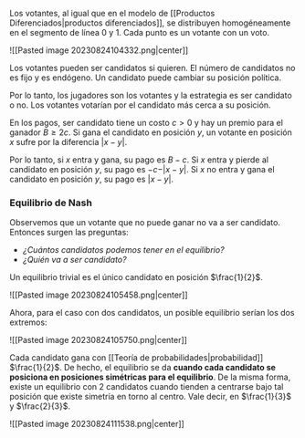 
Los votantes, al igual que en el modelo de [[Productos Diferenciados|productos diferenciados]], se distribuyen homogéneamente en el segmento de línea $0$ y $1$. Cada punto es un votante con un voto. 

![[Pasted image 20230824104332.png|center]]

Los votantes pueden ser candidatos si quieren. El número de candidatos no es fijo y es endógeno. Un candidato puede cambiar su posición política. 

Por lo tanto, los jugadores son los votantes y la estrategia es ser candidato o no. Los votantes votarían por el candidato más cerca a su posición. 

En los pagos, ser candidato tiene un costo $c>0$ y hay un premio para el ganador $B\geq 2c$. Si gana el candidato en posición $y$, un votante en posición $x$ sufre por la diferencia $\vert x-y\vert$. 

Por lo tanto, si $x$ entra y gana, su pago es $B-c$. Si $x$ entra y pierde al candidato en posición $y$, su pago es $-c-\vert x-y\vert$. Si $x$ no entra y gana el candidato en posición $y$, su pago es $\vert x-y\vert$. 

### Equilibrio de Nash 

Observemos que un votante que no puede ganar no va a ser candidato. Entonces surgen las preguntas: 

- *¿Cuántos candidatos podemos tener en el equilibrio?* 
- *¿Quién va a ser candidato?*

Un equilibrio trivial es el único candidato en posición $\frac{1}{2}$. 

![[Pasted image 20230824105458.png|center]]

Ahora, para el caso con dos candidatos, un posible equilibrio serían los dos extremos: 

![[Pasted image 20230824105750.png|center]]

Cada candidato gana con [[Teoría de probabilidades|probabilidad]] $\frac{1}{2}$. De hecho, el equilibrio se da **cuando cada candidato se posiciona en posiciones simétricas para el equilibrio**. De la misma forma, existe un equilibrio con $2$ candidatos cuando tienden a centrarse bajo tal posición que existe simetría en torno al centro. Vale decir, en $\frac{1}{3}$ y $\frac{2}{3}$. 

![[Pasted image 20230824111538.png|center]]


